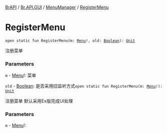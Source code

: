 [BrAPI](../../index.md) / [Br.API.GUI](../index.md) / [MenuManager](index.md) / [RegisterMenu](./-register-menu.md)

# RegisterMenu

`open static fun RegisterMenu(m: `[`Menu`](../-menu/index.md)`!, old: `[`Boolean`](https://kotlinlang.org/api/latest/jvm/stdlib/kotlin/-boolean/index.html)`): `[`Unit`](https://kotlinlang.org/api/latest/jvm/stdlib/kotlin/-unit/index.html)

注册菜单

### Parameters

`m` - [Menu](../-menu/index.md)!: 菜单

`old` - [Boolean](https://kotlinlang.org/api/latest/jvm/stdlib/kotlin/-boolean/index.html): 是否采用旧监听方式`open static fun RegisterMenu(m: `[`Menu`](../-menu/index.md)`!): `[`Unit`](https://kotlinlang.org/api/latest/jvm/stdlib/kotlin/-unit/index.html)

注册菜单 默认采用Ex版完成UI处理

### Parameters

`m` - [Menu](../-menu/index.md)!: 